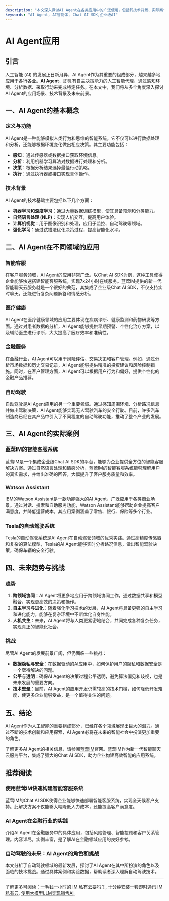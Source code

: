 ```yaml
---
description: "本文深入探讨AI Agent在各类应用中的广泛使用，包括其技术背景、实际案例和未来趋势。"
keywords: "AI Agent, AI智能体, Chat AI SDK,企业级AI"
---
```

# AI Agent应用

## 引言

人工智能 (AI) 的发展正日新月异，AI Agent作为其重要的组成部分，越来越多地应用于各行各业。**AI Agent**，即具有自主决策能力的人工智能代理，通过感知环境、分析数据、采取行动来完成特定任务。在本文中，我们将从多个角度深入探讨AI Agent的应用场景、技术背景及未来前景。

## 一、AI Agent的基本概念

### 定义与功能

AI Agent是一种能够模拟人类行为和思维的智能系统。它不仅可以进行数据处理和分析，还能够根据环境变化做出相应决策。其主要功能包括：

- **感知**：通过传感器或数据接口获取环境信息。
- **分析**：利用机器学习算法对数据进行处理和分析。
- **决策**：根据分析结果选择最佳行动策略。
- **执行**：通过执行器或接口实现具体操作。

### 技术背景

AI Agent的技术基础主要包括以下几个方面：

- **机器学习和深度学习**：通过大量数据训练模型，使其具备预测和分类能力。
- **自然语言处理 (NLP)**：实现人机交互，提高用户体验。
- **计算机视觉**：用于图像识别和处理，应用于监控、自动驾驶等领域。
- **强化学习**：通过试错法优化决策过程，提高智能化水平。

## 二、AI Agent在不同领域的应用

### 智能客服

在客户服务领域，AI Agent的应用非常广泛。以Chat AI SDK为例，这种工具使得企业能够快速搭建智能客服系统，实现7x24小时在线服务。蓝莺IM提供的新一代智能聊天云服务就是一个很好的典范，其集成了企业级Chat AI SDK，不仅支持实时聊天，还能进行复杂问题解答和情感分析。

### 医疗健康

AI Agent在医疗健康领域的应用主要体现在疾病诊断、健康监测和药物研发等方面。通过对患者数据的分析，AI Agent能够提供早期预警、个性化治疗方案，以及辅助医生进行诊断，大大提高了医疗效率和准确性。

### 金融服务

在金融行业，AI Agent可以用于风险评估、交易决策和客户管理。例如，通过分析市场数据和历史交易记录，AI Agent能够提供精准的投资建议和风险控制措施。同时，在客户管理方面，AI Agent可以根据用户行为和偏好，提供个性化的金融产品推荐。

### 自动驾驶

自动驾驶是AI Agent应用的另一个重要领域。通过感知周围环境、分析路况信息并做出驾驶决策，AI Agent能够实现无人驾驶汽车的安全行驶。目前，许多汽车制造商已经在其产品中引入了不同程度的自动驾驶功能，推动了整个产业的发展。

## 三、AI Agent的实际案例

### 蓝莺IM的智能客服系统

蓝莺IM是一个集成企业级Chat AI SDK的平台，能够为企业提供全方位的智能客服解决方案。通过自然语言处理和情感分析，蓝莺IM的智能客服系统能够理解用户的真实需求，并给出准确的回答，大幅提升了客户服务质量和效率。

### Watson Assistant

IBM的Watson Assistant是一款功能强大的AI Agent，广泛应用于各类商业场景。通过对话、搜索和自助服务功能，Watson Assistant能够帮助企业提高客户满意度，并降低运营成本。其应用案例涵盖了零售、银行、保险等多个行业。

### Tesla的自动驾驶系统

Tesla的自动驾驶系统是AI Agent在自动驾驶领域的优秀实践。通过高精度传感器和复杂的算法模型，Tesla的AI Agent能够实时分析路况信息，做出智能驾驶决策，确保车辆的安全行驶。

## 四、未来趋势与挑战

### 趋势

1. **跨领域协同**：AI Agent将更多地应用于跨领域协同工作，通过数据共享和模型融合，实现更高效的决策和操作。
2. **自主学习与进化**：随着强化学习技术的发展，AI Agent将具备更强的自主学习和进化能力，能够在复杂环境中不断优化自身性能。
3. **人机共生**：未来，AI Agent将与人类更紧密地结合，共同完成各种复杂任务，实现真正的智能化社会。

### 挑战

尽管AI Agent的发展前景广阔，但仍面临一些挑战：

- **数据隐私与安全**：在数据驱动的AI应用中，如何保护用户的隐私和数据安全是一个亟待解决的问题。
- **公平与透明**：确保AI Agent的决策过程公平透明，避免算法偏见和歧视，也是未来发展的重要方向。
- **技术壁垒**：目前，AI Agent的应用开发仍需较高的技术门槛，如何降低开发难度，使更多企业能够受益，是一个值得关注的问题。

## 五、结论

AI Agent作为人工智能的重要组成部分，已经在各个领域展现出巨大的潜力。通过不断的技术创新和应用探索，AI Agent必将在未来的智能社会中扮演更加重要的角色。

了解更多AI Agent的相关信息，请参阅[蓝莺IM](https://www.lanyingim.com)官网。蓝莺IM作为新一代智能聊天云服务平台，集成了强大的Chat AI SDK，助力企业构建高效智能的应用系统。

## 推荐阅读

### **使用蓝莺IM快速构建智能客服系统**

蓝莺IM的Chat AI SDK使得企业能够快速部署智能客服系统，实现全天候客户支持。此解决方案不仅能够大幅降低人力成本，还能提高客户满意度。

### **AI Agent在金融行业的实践**

介绍AI Agent在金融服务中的具体应用，包括风险管理、智能投顾和客户关系管理。内容详尽，实例丰富，是了解AI在金融领域应用的良好参考。

### **自动驾驶的未来：AI Agent的角色和挑战**

本文分析了自动驾驶领域的最新发展，探讨了AI Agent在其中所扮演的角色以及面临的技术挑战。通过具体案例和实验数据，帮助读者深入理解自动驾驶技术。

---

了解更多可阅读：[一毛钱一小时的 IM 私有云要吗？](articles/product-and-technologies/want-an-im-private-cloud-for-a-dime-an-hour.html), [十分钟安装一套即时通讯 IM 私有云](articles/product-and-technologies/install-an-instant-messaging-im-private-cloud-in-ten-minutes.html), [使用大模型LLM实现销售AI](articles/product-and-technologies/Implement-Sales-AI-with-Large-Language-Model.html)。
